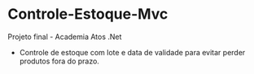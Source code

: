 # Controle-Estoque-Mvc
Projeto final - Academia Atos .Net

* Controle de estoque com lote e data de validade para evitar perder produtos fora do prazo.
